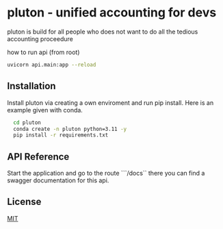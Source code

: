 
# pluton - unified accounting for devs

pluton is build for all people who does not want to do all the tedious accounting proceedure

how to run api (from root)
```bash
uvicorn api.main:app --reload
```

## Installation

Install pluton via creating a own enviroment and run pip install. Here is an example given with conda.

```bash
  cd pluton
  conda create -n pluton python=3.11 -y
  pip install -r requirements.txt
```

## API Reference

Start the application and go to the route ```/docs`` there you can find a swagger documentation for this api.


## License

[MIT](/LICENSE)

